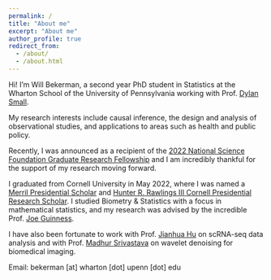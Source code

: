 ```yaml
---
permalink: /
title: "About me"
excerpt: "About me"
author_profile: true
redirect_from: 
  - /about/
  - /about.html
---
```


Hi! I’m Will Bekerman, a second year PhD student in Statistics at the Wharton School of the University of Pennsylvania working with Prof. [Dylan Small](https://statistics.wharton.upenn.edu/profile/dsmall/).

My research interests include causal inference, the design and analysis of observational studies, and applications to areas such as health and public policy.

Recently, I was announced as a recipient of the [2022 National Science Foundation Graduate Research Fellowship](https://www.nsfgrfp.org/) and I am incredibly thankful for the support of my research moving forward.

I graduated from Cornell University in May 2022, where I was named a [Merril Presidential Scholar](https://scl.cornell.edu/about-scl/awards-funding/merrill-presidential-scholars-program) and [Hunter R. Rawlings III Cornell Presidential Research Scholar](https://scl.cornell.edu/get-involved/cornell-commitment/rawlings-cornell-presidential-research-scholars). I studied Biometry & Statistics with a focus in mathematical statistics, and my research was advised by the incredible Prof. [Joe Guinness](http://guinness.cals.cornell.edu/).

I have also been fortunate to work with Prof. [Jianhua Hu](https://www.publichealth.columbia.edu/people/our-faculty/jh3992) on scRNA-seq data analysis and with Prof. [Madhur Srivastava](https://chemistry.cornell.edu/madhur-srivastava) on wavelet denoising for biomedical imaging.

Email: bekerman [at] wharton [dot] upenn [dot] edu